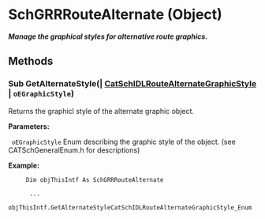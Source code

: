 # SchGRRRouteAlternate (Object)

**_Manage the graphical styles for alternative route graphics._**

## Methods

### Sub **GetAlternateStyle**(| [CatSchIDLRouteAlternateGraphicStyle](../CATSchPlatformInterfaces/enum_CatSchIDLRouteAlternateGraphicStyle_250313.md) | `oEGraphicStyle`)

   Returns the graphicl style of the alternate graphic object.

**Parameters:**

` oEGraphicStyle`      Enum describing the graphic style of the object. (see CATSchGeneralEnum.h for descriptions)

**Example:**

```VBScript
     Dim objThisIntf As SchGRRRouteAlternate

      ...
     objThisIntf.GetAlternateStyleCatSchIDLRouteAlternateGraphicStyle_Enum

```